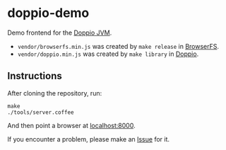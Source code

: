 # doppio-demo

Demo frontend for the [Doppio JVM](https://github.com/int3/doppio).

 * `vendor/browserfs.min.js` was created by `make release` in [BrowserFS](https://github.com/jvilk/BrowserFS).
 * `vendor/doppio.min.js` was created by `make library` in [Doppio](https://github.com/int3/doppio).

## Instructions

After cloning the repository, run:

    make
    ./tools/server.coffee

And then point a browser at [localhost:8000](http://localhost:8000).

If you encounter a problem, please make an [Issue](https://github.com/perimosocordiae/doppio-demo/issues) for it.

